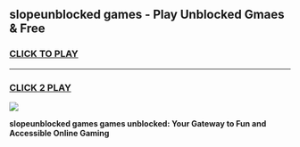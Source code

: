 
## slopeunblocked games - Play Unblocked Gmaes & Free
<h3>
<a href="https://news.freeplayer.one?title=slopeunblocked_games&ref=16F">CLICK TO PLAY</a></h3>
<hr>

<h3>
<a href="https://news.freeplayer.one?title=slopeunblocked_games&ref=16F">CLICK 2 PLAY</a>
  
</h3>

<a href="https://news.freeplayer.one?title=slopeunblocked_games&ref=16F/"><img src="https://clearcache.store/games.png"></a>


**slopeunblocked games games unblocked: Your Gateway to Fun and Accessible Online Gaming**
